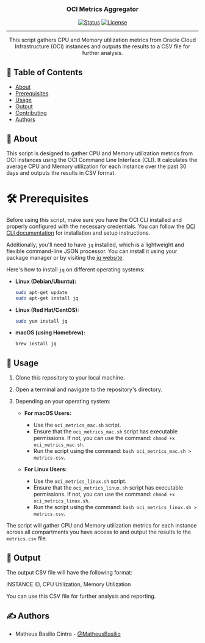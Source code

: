 <h3 align="center">OCI Metrics Aggregator</h3>

<div align="center">

[![Status](https://img.shields.io/badge/status-active-success.svg)]()
[![License](https://img.shields.io/badge/license-MIT-blue.svg)](/LICENSE)

</div>

---

<p align="center"> This script gathers CPU and Memory utilization metrics from Oracle Cloud Infrastructure (OCI) instances and outputs the results to a CSV file for further analysis.
    <br> 
</p>

## 📝 Table of Contents

- [About](#about)
- [Prerequisites](#prerequisites)
- [Usage](#usage)
- [Output](#output)
- [Contributing](../CONTRIBUTING.md)
- [Authors](#authors)

## 🧐 About <a name="about"></a>

This script is designed to gather CPU and Memory utilization metrics from OCI instances using the OCI Command Line Interface (CLI). It calculates the average CPU and Memory utilization for each instance over the past 30 days and outputs the results in CSV format.

# 🛠️ Prerequisites <a name="prerequisites"></a>

Before using this script, make sure you have the OCI CLI installed and properly configured with the necessary credentials. You can follow the [OCI CLI documentation](https://docs.oracle.com/en-us/iaas/Content/API/Concepts/cliconcepts.htm) for installation and setup instructions.

Additionally, you'll need to have `jq` installed, which is a lightweight and flexible command-line JSON processor. You can install it using your package manager or by visiting the [jq website](https://stedolan.github.io/jq/download/).

Here's how to install `jq` on different operating systems:

- **Linux (Debian/Ubuntu):**
  ```bash
  sudo apt-get update
  sudo apt-get install jq
  ```

- **Linux (Red Hat/CentOS):**
  ```bash
  sudo yum install jq
  ```

- **macOS (using Homebrew):**
  ```bash
  brew install jq
  ```

## 🚀 Usage <a name="usage"></a>

1. Clone this repository to your local machine.
2. Open a terminal and navigate to the repository's directory.
3. Depending on your operating system:

   - **For macOS Users:**
     - Use the `oci_metrics_mac.sh` script.
     - Ensure that the `oci_metrics_mac.sh` script has executable permissions. If not, you can use the command: `chmod +x oci_metrics_mac.sh`.
     - Run the script using the command: `bash oci_metrics_mac.sh > metrics.csv`.

   - **For Linux Users:**
     - Use the `oci_metrics_linux.sh` script.
     - Ensure that the `oci_metrics_linux.sh` script has executable permissions. If not, you can use the command: `chmod +x oci_metrics_linux.sh`.
     - Run the script using the command: `bash oci_metrics_linux.sh > metrics.csv`.

The script will gather CPU and Memory utilization metrics for each instance across all compartments you have access to and output the results to the `metrics.csv` file.

## 📄 Output <a name="output"></a>

The output CSV file will have the following format:

INSTANCE ID, CPU Utilization, Memory Utilization


You can use this CSV file for further analysis and reporting.

## ✍️ Authors <a name="authors"></a>

- Matheus Basilio Cintra - [@MatheusBasilio](https://github.com/MatheusBasilio)


